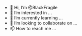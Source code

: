 - 👋 Hi, I’m @BlackFragile
- 👀 I’m interested in ...
- 🌱 I’m currently learning ...
- 💞️ I’m looking to collaborate on ...
- 📫 How to reach me ...

<!---
BlackFragile/BlackFragile is a ✨ special ✨ repository because its `README.md` (this file) appears on your GitHub profile.
You can click the Preview link to take a look at your changes.
--->
